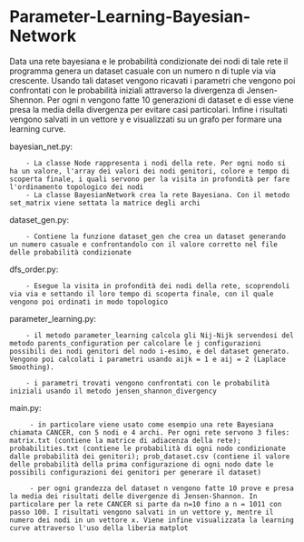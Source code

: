 # Parameter-Learning-Bayesian-Network
Data una rete bayesiana e le probabilità condizionate dei nodi di tale rete il programma genera un dataset casuale con un numero n di tuple via via crescente. Usando tali dataset vengono ricavati i parametri che vengono poi confrontati con le probabilità iniziali attraverso la divergenza di Jensen-Shennon. Per ogni n vengono fatte 10 generazioni di dataset e di esse viene presa la media della divergenza per evitare casi particolari. Infine i risultati vengono salvati in un vettore y e visualizzati su un grafo per formare una learning curve.

bayesian_net.py:

        - La classe Node rappresenta i nodi della rete. Per ogni nodo si ha un valore, l'array dei valori dei nodi genitori, colore e tempo di scoperta finale, i quali servono per la visita in profondità per fare l'ordinamento topologico dei nodi
        - La classe BayesianNetwork crea la rete Bayesiana. Con il metodo set_matrix viene settata la matrice degli archi
        
dataset_gen.py:

        - Contiene la funzione dataset_gen che crea un dataset generando un numero casuale e confrontandolo con il valore corretto nel file delle probabilità condizionate
  
dfs_order.py:
  
        - Esegue la visita in profondità dei nodi della rete, scoprendoli via via e settando il loro tempo di scoperta finale, con il quale vengono poi ordinati in modo topologico
       
parameter_learning.py:
        
        - il metodo parameter_learning calcola gli Nij-Nijk servendosi del metodo parents_configuration per calcolare le j configurazioni possibili dei nodi genitori del nodo i-esimo, e del dataset generato. Vengono poi calcolati i parametri usando aijk = 1 e aij = 2 (Laplace Smoothing). 
        
        - i parametri trovati vengono confrontati con le probabilità iniziali usando il metodo jensen_shannon_divergency
 
 main.py:
        
         - in particolare viene usato come esempio una rete Bayesiana chiamata CANCER, con 5 nodi e 4 archi. Per ogni rete servono 3 files: matrix.txt (contiene la matrice di adiacenza della rete); probabilities.txt (contiene le probabilità di ogni nodo condizionate dalle probabilità dei genitori); prob_dataset.csv (contiene il valore delle probabilità della prima configurazione di ogni nodo date le possibili configurazioni dei genitori per generare il dataset)
         
         - per ogni grandezza del dataset n vengono fatte 10 prove e presa la media dei risultati delle divergenze di Jensen-Shannon. In particolare per la rete CANCER si parte da n=10 fino a n = 1011 con passo 100. I risultati vengono salvati in un vettore y, mentre il numero dei nodi in un vettore x. Viene infine visualizzata la learning curve attraverso l'uso della liberia matplot
